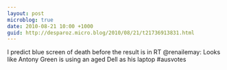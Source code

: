 ```yaml
---
layout: post
microblog: true
date: 2010-08-21 10:00 +1000
guid: http://desparoz.micro.blog/2010/08/21/t21736913831.html
---
```

I predict blue screen of death before the result is in RT @renailemay: Looks like Antony Green is using an aged Dell as his laptop #ausvotes
